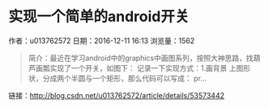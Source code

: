 # 实现一个简单的android开关
作者：u013762572
日期：2016-12-11 16:13
浏览量：1562
> 简介：最近在学习android中的graphics中画图系列，按照大神思路，找葫芦画瓢实现了一个开关，如图下： 
记录一下实现方式：1.画背景 
上图形状，分成两个半圆与一个矩形，那么代码可以写成：  pr...

 链接：http://blog.csdn.net/u013762572/article/details/53573442
